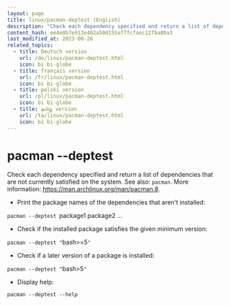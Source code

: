 ```yaml
---
layout: page
title: linux/pacman-deptest (English)
description: "Check each dependency specified and return a list of dependencies that are not currently satisfied on the system."
content_hash: ee4e0b7e913e402a50d155af7fcfaec12fba80a3
last_modified_at: 2023-08-26
related_topics:
  - title: Deutsch version
    url: /de/linux/pacman-deptest.html
    icon: bi bi-globe
  - title: français version
    url: /fr/linux/pacman-deptest.html
    icon: bi bi-globe
  - title: polski version
    url: /pl/linux/pacman-deptest.html
    icon: bi bi-globe
  - title: தமிழ் version
    url: /ta/linux/pacman-deptest.html
    icon: bi bi-globe
---
```

# pacman --deptest

Check each dependency specified and return a list of dependencies that are not currently satisfied on the system.
See also: `pacman`.
More information: <https://man.archlinux.org/man/pacman.8>.

- Print the package names of the dependencies that aren't installed:

`pacman --deptest `<span class="tldr-var badge badge-pill bg-dark-lm bg-white-dm text-white-lm text-dark-dm font-weight-bold">package1 package2 ...</span>

- Check if the installed package satisfies the given minimum version:

`pacman --deptest "`<span class="tldr-var badge badge-pill bg-dark-lm bg-white-dm text-white-lm text-dark-dm font-weight-bold">bash>=5</span>`"`

- Check if a later version of a package is installed:

`pacman --deptest "`<span class="tldr-var badge badge-pill bg-dark-lm bg-white-dm text-white-lm text-dark-dm font-weight-bold">bash>5</span>`"`

- Display help:

`pacman --deptest --help`
